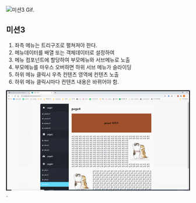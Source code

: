 ![미션3 Gif](https://github.com/facebook/create-react-app).

## 미션3

1. 좌측 메뉴는 트리구조로 펼쳐져야 한다.
2. 메뉴데이터를 배열 또는 객체데이터로 설정하여
3. 메뉴 컴포넌트에 할당하여 부모메뉴와 서브메뉴로 노출
4. 부모메뉴를 마우스 오버하면 하위 서브 메뉴가 슬라이딩
5. 하위 메뉴 클릭시 우측 컨텐츠 영역에 컨텐츠 노출
6. 하위 메뉴 클릭시마다 컨텐츠 내용은 바뀌어야 함.

![미션3 Gif](./src/img/react_mission_3_LNB.gif).
